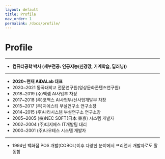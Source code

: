 ```yaml
---
layout: default
title: Profile
nav_order: 1
permalink: /docs/profile/
---
```


# **Profile**

---

- **컴퓨터공학 박사 (세부전공: 인공지능(신경망, 기계학습, 딥러닝))**

---

- **2020~현재 AiDALab 대표**
- 2020~2021 동국대학교 전문연구원(영상문화콘텐츠연구원)
- 2018~2019 (주)엑셈 AI사업부 차장
- 2017~2018 (주)코맥스 AI사업부/신사업개발부 차장
- 2015~2017 (주)지에스티 부설연구소 연구소장
- 2014~2015 (주)나라시스템 부설연구소 연구소장
- 2005~2005 (株)NEC SOFT(日本 東京) 시스템 개발자
- 2002~2004 (주)티지에스 IT개발팀 대리
- 2000~2001 (주)나우테스 시스템 개발자

---

- 1994년 백화점 POS 개발(COBOL)이후 다양한 분야에서 프리랜서 개발자로도 활동함
